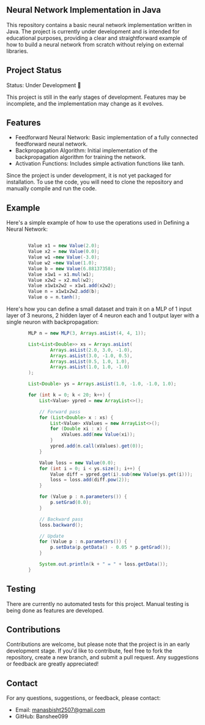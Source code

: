 ## Neural Network Implementation in Java

This repository contains a basic neural network implementation written in Java. The project is currently under development and is intended for educational purposes, providing a clear and straightforward example of how to build a neural network from scratch without relying on external libraries.

## Project Status
Status: Under Development 🚧

This project is still in the early stages of development. Features may be incomplete, and the implementation may change as it evolves.

## Features

- Feedforward Neural Network: Basic implementation of a fully connected feedforward neural network.
- Backpropagation Algorithm: Initial implementation of the backpropagation algorithm for training the network.
- Activation Functions: Includes simple activation functions like tanh.

Since the project is under development, it is not yet packaged for installation. To use the code, you will need to clone the repository and manually compile and run the code.

## Example
Here's a simple example of how to use the operations used in Defining a Neural Network:

```java

        Value x1 = new Value(2.0);
        Value x2 = new Value(0.0);
        Value w1 =new Value(-3.0);
        Value w2 =new Value(1.0);
        Value b = new Value(6.88137358);
        Value x1w1 = x1.mul(w1);
        Value x2w2 = x2.mul(w2);
        Value x1w1x2w2 = x1w1.add(x2w2);
        Value n = x1w1x2w2.add(b);
        Value o = n.tanh();
```

Here's how you can define a small dataset and train it on a MLP of 1 input layer of 3 neurons, 2 hidden layer of 4 neuron each and 1 output layer with a single neuron with backpropagation:

```java
        MLP n = new MLP(3, Arrays.asList(4, 4, 1));

        List<List<Double>> xs = Arrays.asList(
                Arrays.asList(2.0, 3.0, -1.0),
                Arrays.asList(3.0, -1.0, 0.5),
                Arrays.asList(0.5, 1.0, 1.0),
                Arrays.asList(1.0, 1.0, -1.0)
        );

        List<Double> ys = Arrays.asList(1.0, -1.0, -1.0, 1.0);

        for (int k = 0; k < 20; k++) {
            List<Value> ypred = new ArrayList<>();

            // Forward pass
            for (List<Double> x : xs) {
                List<Value> xValues = new ArrayList<>();
                for (Double xi : x) {
                    xValues.add(new Value(xi));
                }
                ypred.add(n.call(xValues).get(0));
            }

            Value loss = new Value(0.0);
            for (int i = 0; i < ys.size(); i++) {
                Value diff = ypred.get(i).sub(new Value(ys.get(i)));
                loss = loss.add(diff.pow(2));
            }

            for (Value p : n.parameters()) {
                p.setGrad(0.0);
            }

            // Backward pass
            loss.backward();

            // Update
            for (Value p : n.parameters()) {
                p.setData(p.getData() - 0.05 * p.getGrad());
            }

            System.out.println(k + " = " + loss.getData());
        }


```

## Testing

There are currently no automated tests for this project. Manual testing is being done as features are developed.

## Contributions

Contributions are welcome, but please note that the project is in an early development stage. If you'd like to contribute, feel free to fork the repository, create a new branch, and submit a pull request. Any suggestions or feedback are greatly appreciated!

## Contact
For any questions, suggestions, or feedback, please contact:

- Email: manasbisht2507@gmail.com
- GitHub: Banshee099
